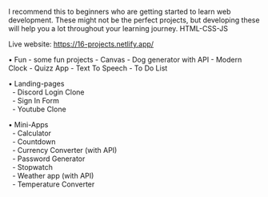 I recommend this to beginners who are getting started to learn web development. 
These might not be the perfect projects, but developing these will help you a lot throughout your learning journey.
HTML-CSS-JS

Live website: https://16-projects.netlify.app/

• Fun - some fun projects
	- Canvas
	- Dog generator with API
	- Modern Clock
	- Quizz App
	- Text To Speech
	- To Do List

• Landing-pages<br>
	&nbsp;&nbsp;- Discord Login Clone<br>
	&nbsp;&nbsp;- Sign In Form<br>
	&nbsp;&nbsp;- Youtube Clone<br>

• Mini-Apps<br>
	&nbsp;&nbsp;- Calculator<br>
	&nbsp;&nbsp;- Countdown<br>
	&nbsp;&nbsp;- Currency Converter (with API)<br>
	&nbsp;&nbsp;- Password Generator<br>
 	&nbsp;&nbsp;- Stopwatch<br>
	&nbsp;&nbsp;- Weather app (with API)<br>
	&nbsp;&nbsp;- Temperature Converter<br>
	
